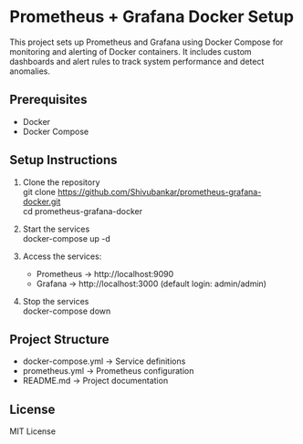 # Prometheus + Grafana Docker Setup

This project sets up Prometheus and Grafana using Docker Compose for monitoring and alerting of Docker containers. It includes custom dashboards and alert rules to track system performance and detect anomalies.

## Prerequisites
- Docker
- Docker Compose

## Setup Instructions
1. Clone the repository  
   git clone https://github.com/Shivubankar/prometheus-grafana-docker.git  
   cd prometheus-grafana-docker

2. Start the services  
   docker-compose up -d

3. Access the services:  
   - Prometheus → http://localhost:9090  
   - Grafana → http://localhost:3000 (default login: admin/admin)

4. Stop the services  
   docker-compose down

## Project Structure
- docker-compose.yml → Service definitions  
- prometheus.yml → Prometheus configuration  
- README.md → Project documentation

## License
MIT License
